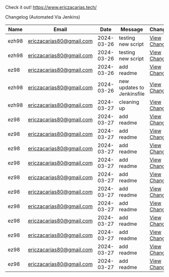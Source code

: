 Check it out! https://www.ericzacarias.tech/


Changelog (Automated Via Jenkins)

| Name   | Email  | Date  | Message | Changes |
|--------|--------|-------|---------|---------|
| ezh98 | ericzacarias80@gmail.com | 2024-03-26 | testing new script | [View Changes](https://github.com/ez98/Eric-Zacarias.github.io/commit/462abc32842353bc1b3a800914ed873a19c97f5d) |
| ezh98 | ericzacarias80@gmail.com | 2024-03-26 | testing new script | [View Changes](https://github.com/ez98/Eric-Zacarias.github.io/commit/7f56db5effb89501798f71d619252f721a9dccd9) |
| ez98 | ericzacarias80@gmail.com | 2024-03-26 | add readme | [View Changes](https://github.com/ez98/Eric-Zacarias.github.io/commit/de81b89684d3a03b8332c48bb52c89d379414625) |
| ezh98 | ericzacarias80@gmail.com | 2024-03-26 | new updates to Jenkinsfile | [View Changes](https://github.com/ez98/Eric-Zacarias.github.io/commit/326c1bebe810d8ff795a0eb97d6bbc7589a13e43) |
| ezh98 | ericzacarias80@gmail.com | 2024-03-27 | cleaning up | [View Changes](https://github.com/ez98/Eric-Zacarias.github.io/commit/1524ef589ffcffec7068fa5daf7d42839e4b28d2) |
| ez98 | ericzacarias80@gmail.com | 2024-03-27 | add readme | [View Changes](https://github.com/ez98/Eric-Zacarias.github.io/commit/d9030edd8171b78947e4ad2f2fb4a36cf4e4f050) |
| ez98 | ericzacarias80@gmail.com | 2024-03-27 | add readme | [View Changes](https://github.com/ez98/Eric-Zacarias.github.io/commit/64daefd0169ba28a555c2b5834c5ea0e8cc3da9c) |
| ez98 | ericzacarias80@gmail.com | 2024-03-27 | add readme | [View Changes](https://github.com/ez98/Eric-Zacarias.github.io/commit/3f0a42d6766eee5e9bca5c7553a552f98376c88e) |
| ez98 | ericzacarias80@gmail.com | 2024-03-27 | add readme | [View Changes](https://github.com/ez98/Eric-Zacarias.github.io/commit/5d0ec5e93da8f2e380b4982a3cca030b5219e890) |
| ez98 | ericzacarias80@gmail.com | 2024-03-27 | add readme | [View Changes](https://github.com/ez98/Eric-Zacarias.github.io/commit/1c4dbf15793bb41d4e7e038396cf4e7744dad5a3) |
| ez98 | ericzacarias80@gmail.com | 2024-03-27 | add readme | [View Changes](https://github.com/ez98/Eric-Zacarias.github.io/commit/b645138a8118863dc3ba9a7fb6d619ab9754f0f1) |
| ez98 | ericzacarias80@gmail.com | 2024-03-27 | add readme | [View Changes](https://github.com/ez98/Eric-Zacarias.github.io/commit/a237622873f1d15e87a816531c8c14129fd3317f) |
| ez98 | ericzacarias80@gmail.com | 2024-03-27 | add readme | [View Changes](https://github.com/ez98/Eric-Zacarias.github.io/commit/a089963ad0b1aa8e1fe5e90b559e9eacd24e00ee) |
| ez98 | ericzacarias80@gmail.com | 2024-03-27 | add readme | [View Changes](https://github.com/ez98/Eric-Zacarias.github.io/commit/dd35b0d606d7d41840a284c017b926d955def1d2) |
| ez98 | ericzacarias80@gmail.com | 2024-03-27 | add readme | [View Changes](https://github.com/ez98/Eric-Zacarias.github.io/commit/59215558f1133d7b30574dee41c30079493dda26) |
| ez98 | ericzacarias80@gmail.com | 2024-03-27 | add readme | [View Changes](https://github.com/ez98/Eric-Zacarias.github.io/commit/cecc0f99cc10d138e48b4c2b6e16b211ad26f7a2) |
